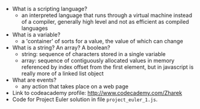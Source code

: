 - What is a scripting language?
  - an interpreted language that runs through a virtual machine instead of a compiler, generally high level and not      as efficient as compiled languages
- What is a variable?
  - a 'container' of sorts for a value, the value of which can change
- What is a string? An array? A boolean?
  - string: sequence of characters stored in a single variable
  - array: sequence of contiguously allocated values in memory referenced by index offset from the first element, but     in javascript is really more of a linked list object
- What are events?
  - any action that takes place on a web page
- Link to codeacademy profile: http://www.codecademy.com/Zharek
- Code for Project Euler solution in file `project_euler_1.js`.
